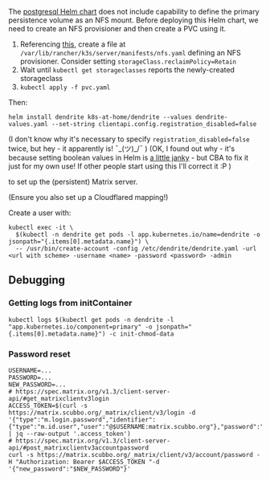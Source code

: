 The [postgresql Helm chart](https://github.com/bitnami/charts/blob/master/bitnami/postgresql/templates/primary/statefulset.yaml#L462-L468) does not include capability to define the primary persistence volume as an NFS mount. Before deploying this Helm chart, we need to create an NFS provisioner and then create a PVC using it.

1. Referencing [this](https://www.phillipsj.net/posts/k3s-enable-nfs-storage/), create a file at `/var/lib/rancher/k3s/server/manifests/nfs.yaml` defining an NFS provisioner. Consider setting `storageClass.reclaimPolicy=Retain`
2. Wait until `kubectl get storageclasses` reports the newly-created storageclass
3. `kubectl apply -f pvc.yaml`

Then:

```
helm install dendrite k8s-at-home/dendrite --values dendrite-values.yaml --set-string clientapi.config.registration_disabled=false
```
(I don't know why it's necessary to specify `registration_disabled=false` twice, but hey - it apparently is! ¯\_(ツ)_/¯ )
(OK, I found out why - it's because setting boolean values in Helm is [a little janky](https://stackoverflow.com/questions/74257084/how-to-pass-false-value-to-helm-default) - but CBA to fix it just for my own use! If other people start using this I'll correct it :P )

to set up the (persistent) Matrix server.

(Ensure you also set up a Cloudflared mapping!)

Create a user with:

```
kubectl exec -it \
  $(kubectl -n dendrite get pods -l app.kubernetes.io/name=dendrite -o jsonpath="{.items[0].metadata.name}") \
  -- /usr/bin/create-account -config /etc/dendrite/dendrite.yaml -url <url with scheme> -username <name> -password <password> -admin
```

## Debugging

### Getting logs from initContainer

`kubectl logs $(kubectl get pods -n dendrite -l "app.kubernetes.io/component=primary" -o jsonpath="{.items[0].metadata.name}") -c init-chmod-data`

### Password reset

```
USERNAME=...
PASSWORD=...
NEW_PASSWORD=...
# https://spec.matrix.org/v1.3/client-server-api/#get_matrixclientv3login
ACCESS_TOKEN=$(curl -s https://matrix.scubbo.org/_matrix/client/v3/login -d '{"type":"m.login.password","identifier":{"type":"m.id.user","user":"@$USERNAME:matrix.scubbo.org"},"password":"$PASSWORD"}' | jq --raw-output '.access_token')
# https://spec.matrix.org/v1.3/client-server-api/#post_matrixclientv3accountpassword
curl -s https://matrix.scubbo.org/_matrix/client/v3/account/password -H "Authorization: Bearer $ACCESS_TOKEN "-d '{"new_password":"$NEW_PASSWORD"}'
```
